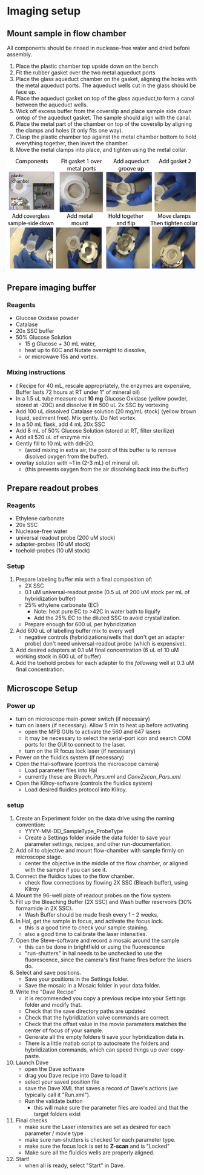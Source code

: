 # Imaging setup

## Mount sample in flow chamber
All components should be rinsed in nuclease-free water and dried before assembly. 


1. Place the plastic chamber top upside down on the bench
2. Fit the rubber gasket over the two metal aqueduct ports
3. Place the glass aqueduct chamber on the gasket, aligning the holes with the metal aqueduct ports. The aqueduct wells cut in the glass should be face up.
4. Place the aqueduct gasket on top of the glass aqueduct,to form a canal between the aqueduct wells.  
5. Wick off excess buffer from the coverslip and place sample side down ontop of the aqueduct gasket.  The sample should align with the canal.
6. Place the metal part of the chamber on top of the coverslip by aligning the clamps and holes (it only fits one way).
7. Clasp the plastic chamber top against the metal chamber bottom to hold everything together, then invert the chamber.  
8. Move the metal clamps into place, and tighten using the metal collar. 

![Assembly](./Images/BiopticsAssembly.PNG)

## Prepare imaging buffer

### Reagents
* Glucose Oxidase powder
* Catalase
* 20x SSC buffer
* 50% Glucose Solution
	* 15 g Glucose + 30 mL water, 
	* heat up to 60C and Nutate overnight to dissolve, 
	* or microwave 15s and vortex.

### Mixing instructions 
* ( Recipe for 40 mL, rescale appropriately, the enzymes are expensive, Buffer lasts 72 hours at RT under 1" of mineral oil)
* In a 1.5 uL tube measure out **10 mg** Glucose Oxidase (yellow powder, stored at -20C) and dissolve it in 500 uL 2x SSC by vortexing
* Add 100 uL dissolved Catalase solution (20 mg/mL stock) (yellow brown liquid, sediment free). Mix gently. Do Not vortex. 
* In a 50 mL flask, add 4 mL 20x SSC
* Add 8 mL of 50% Glucose Solution (stored at RT, filter sterilize)
* Add all 520 uL of enzyme mix
* Gently fill to 10 mL with ddH2O.
	- (avoid mixing in extra air, the point of this buffer is to remove disolved oxygen from the buffer). 
* overlay solution with ~1 in (2-3 mL) of mineral oil.
	- (this prevents oxygen from the air dissolving back into the buffer)

## Prepare readout probes

### Reagents
* Ethylene carbonate
* 20x SSC
* Nuclease-free water
* universal readout probe (200 uM stock)
* adapter-probes (10 uM stock)
* toehold-probes (10 uM stock)

### Setup
1. Prepare labeling buffer mix with a final composition of: 
	* 2X SSC
	* 0.1 uM universal-readout probe (0.5 uL of 200 uM stock per mL of hybridization buffer)
	* 25% ethylene carbonate (EC) 
		* Note: heat pure EC to >42C in water bath to liquify
		* Add the 25% EC to the diluted SSC to avoid crystallization.
	* Prepare enough for 600 uL per hybridization
2. Add 600 uL of labelling buffer mix to every well
	* negative controls (hybridizations/wells that don't get an adapter probe) don't need universal-readout probe (which is expensive).  
3. Add desired adapters at 0.1 uM final concentration (6 uL of 10 uM working stock in 600 uL of buffer)
4. Add the toehold probes for each adapter to the *following* well at 0.3 uM final concentration. 


## Microscope Setup
### Power up
* turn on microscope main-power switch (if necessary)
* turn on lasers (if necessary). Allow 5 min to heat up before activating
	* open the MPB GUIs to activate the 560 and 647 lasers
	* it may be necessary to select the serial-port icon and search COM ports for the GUI to connect to the laser.
	* turn on the IR focus lock laser (if necessary)
* Power on the fluidics system (if necessary)
* Open the Hal-software (controls the microscope camera)
	- Load parameter files into Hal
	- currently these are *Bleach_Pars.xml* and *ConvZscan_Pars.xml*
* Open the Kilroy-software (controls the fluidics system)
	- Load desired fluidics protocol into Kilroy. 

### setup 
1. Create an Experiment folder on the data drive using the naming convention: 
	- YYYY-MM-DD\_SampleType\_ProbeType
	- Create a Settings folder inside the data folder to save your parameter settings, recipes, and other run-documentation. 
2. Add oil to objective and mount flow-chamber with sample firmly on microscope stage. 
	- center the objective in the middle of the flow chamber, or aligned with the sample if you can see it.
3. Connect the fluidics tubes to the flow chamber. 
	- check flow connections by flowing 2X SSC (Bleach buffer), using Kilroy
4. Mount the 96-well plate of readout probes on the flow system
5. Fill up the Bleaching Buffer (2X SSC) and Wash buffer reservoirs (30% formamide in 2X SSC).
	- Wash Buffer should be made fresh every 1 - 2 weeks.  
6. In Hal, get the sample in focus, and activate the focus lock.
	- this is a good time to check your sample staining. 
	- also a good time to calibrate the laser intensities.
7. Open the Steve-software and record a mosaic around the sample
	- this can be done in brightfield or using the fluorescence
	- "run-shutters" in hal needs to be unchecked to use the fluorescence, since the camera's first frame fires before the lasers do. 
8. Select and save positions. 
   - Save your positions in the Settings folder.
   - Save the mosaic in a Mosaic folder in your data folder.
9. Write the "Dave Recipe"
	- it is recommended you copy a previous recipe into your Settings folder and modify that.
	- Check that the save directory paths are updated
	- Check that the hybridization valve commands are correct.
	- Check that the offset value in the movie parameters matches the center of focus of your sample.
	- Generate all the empty folders ti save your hybridization data in. 
	- There is a little matlab script to autocreate the folders and hybridization commands, which can speed things up over copy-paste. 
10. Launch Dave
	- open the Dave software
	- drag you Dave recipe into Dave to load it
	- select your saved position file
	- save the Dave XML that saves a record of Dave's actions (we typically call it "Run.xml"). 
	- Run the validate button 
		- this will make sure the parameter files are loaded and that the target folders exist
11. Final checks
	- make sure the Laser intensities are set as desired for each parameter / movie type
	- make sure run-shutters is checked for each parameter type.
	- make sure the focus lock is set to **Z-scan** and is "Locked"
	- Make sure all the fluidics wells are properly aligned.
12. Start!
	- when all is ready, select "Start" in Dave. 
